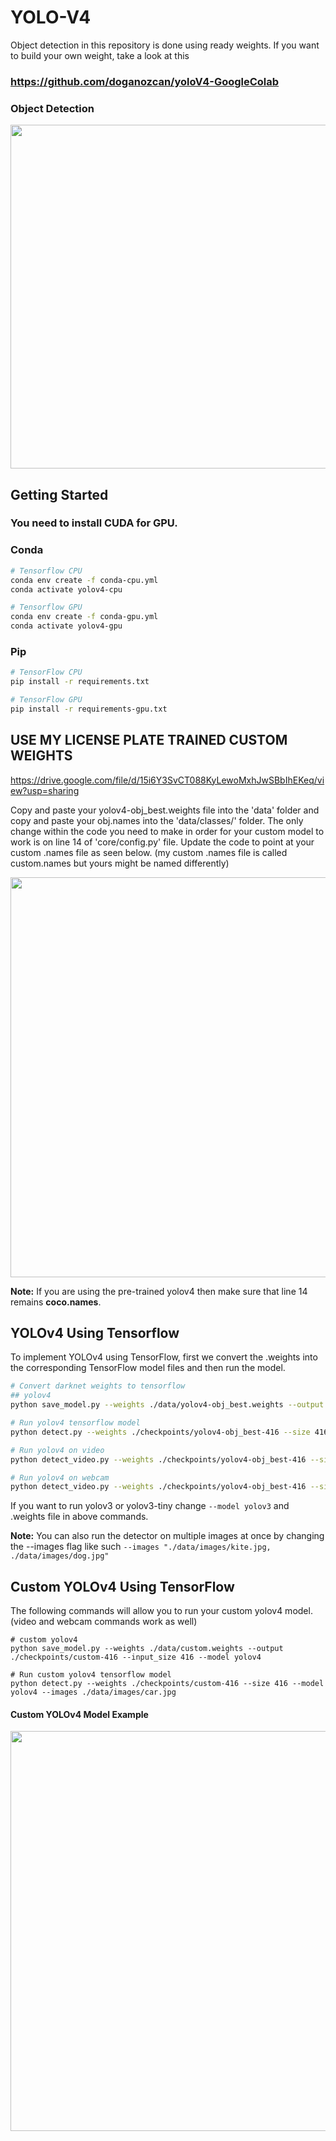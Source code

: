 # YOLO-V4
Object detection in this repository is done using ready weights. If you want to build your own weight, take a look at this 
### https://github.com/doganozcan/yoloV4-GoogleColab

### Object Detection
<p align="center"><img src="https://user-images.githubusercontent.com/77979910/157029804-76e5e460-da5c-494d-b14f-75d4e90b8d83.gif" width="550"\></p>

## Getting Started
### You need to install CUDA for GPU.
### Conda 

```bash
# Tensorflow CPU
conda env create -f conda-cpu.yml
conda activate yolov4-cpu

# Tensorflow GPU
conda env create -f conda-gpu.yml
conda activate yolov4-gpu
```

### Pip
```bash
# TensorFlow CPU
pip install -r requirements.txt

# TensorFlow GPU
pip install -r requirements-gpu.txt
```

## USE MY LICENSE PLATE TRAINED CUSTOM WEIGHTS
   https://drive.google.com/file/d/15i6Y3SvCT088KyLewoMxhJwSBbIhEKeq/view?usp=sharing
 

Copy and paste your yolov4-obj_best.weights file into the 'data' folder and copy and paste your obj.names into the 'data/classes/' folder.
The only change within the code you need to make in order for your custom model to work is on line 14 of 'core/config.py' file.
Update the code to point at your custom .names file as seen below. (my custom .names file is called custom.names but yours might be named differently)
<p align="center"><img src="https://user-images.githubusercontent.com/77979910/157033464-9dda3814-bffa-4009-b3b8-f5235b0c67fb.png" width="640"\></p>

<strong>Note:</strong> If you are using the pre-trained yolov4 then make sure that line 14 remains <strong>coco.names</strong>.

## YOLOv4 Using Tensorflow
To implement YOLOv4 using TensorFlow, first we convert the .weights into the corresponding TensorFlow model files and then run the model.
```bash
# Convert darknet weights to tensorflow
## yolov4
python save_model.py --weights ./data/yolov4-obj_best.weights --output ./checkpoints/yolov4-416 --input_size 416 --model yolov4 

# Run yolov4 tensorflow model
python detect.py --weights ./checkpoints/yolov4-obj_best-416 --size 416 --model yolov4 --images ./data/images/kite.jpg

# Run yolov4 on video
python detect_video.py --weights ./checkpoints/yolov4-obj_best-416 --size 416 --model yolov4 --video ./data/video/video.mp4 --output ./detections/results.avi

# Run yolov4 on webcam
python detect_video.py --weights ./checkpoints/yolov4-obj_best-416 --size 416 --model yolov4 --video 0 --output ./detections/results.avi
```
If you want to run yolov3 or yolov3-tiny change ``--model yolov3`` and .weights file in above commands.

<strong>Note:</strong> You can also run the detector on multiple images at once by changing the --images flag like such ``--images "./data/images/kite.jpg, ./data/images/dog.jpg"``


## Custom YOLOv4 Using TensorFlow
The following commands will allow you to run your custom yolov4 model. (video and webcam commands work as well)
```
# custom yolov4
python save_model.py --weights ./data/custom.weights --output ./checkpoints/custom-416 --input_size 416 --model yolov4 

# Run custom yolov4 tensorflow model
python detect.py --weights ./checkpoints/custom-416 --size 416 --model yolov4 --images ./data/images/car.jpg
```

#### Custom YOLOv4 Model Example
<p align="center"><img src="https://user-images.githubusercontent.com/77979910/157036815-6dc24df7-294c-4017-8e43-f4886006404c.png" width="640"\></p>
